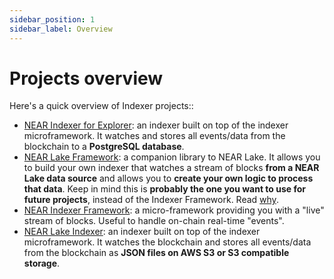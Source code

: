 ```yaml
---
sidebar_position: 1
sidebar_label: Overview
---
```


# Projects overview

Here's a quick overview of Indexer projects::

- [NEAR Indexer for Explorer](./near-indexer-for-explorer): an indexer built on top of the indexer microframework. It watches and stores all events/data from the blockchain to a **PostgreSQL database**.
- [NEAR Lake Framework](./near-lake-framework): a companion library to NEAR Lake. It allows you to build your own indexer that watches a stream of blocks **from a NEAR Lake data source** and allows you to **create your own logic to process that data**. Keep in mind this is **probably the one you want to use for future projects**, instead of the Indexer Framework. Read [why](./near-lake-framework#why-is-it-better-than-near-indexer-framework).
- [NEAR Indexer Framework](./near-indexer-framework): a micro-framework providing you with a "live" stream of blocks. Useful to handle on-chain real-time "events".
- [NEAR Lake Indexer](./near-lake-indexer): an indexer built on top of the indexer microframework. It watches the blockchain and stores all events/data from the blockchain as **JSON files on AWS S3 or S3 compatible storage**.
